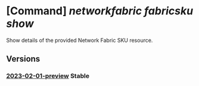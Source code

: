 # [Command] _networkfabric fabricsku show_

Show details of the provided Network Fabric SKU resource.

## Versions

### [2023-02-01-preview](/Resources/mgmt-plane/L3N1YnNjcmlwdGlvbnMve30vcHJvdmlkZXJzL21pY3Jvc29mdC5tYW5hZ2VkbmV0d29ya2ZhYnJpYy9uZXR3b3JrZmFicmljc2t1cy97fQ==/2023-02-01-preview.xml) **Stable**

<!-- mgmt-plane /subscriptions/{}/providers/microsoft.managednetworkfabric/networkfabricskus/{} 2023-02-01-preview -->
